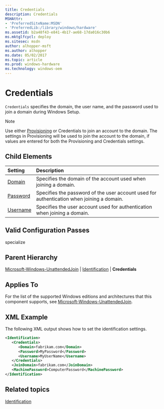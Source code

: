 ```yaml
---
title: Credentials
description: Credentials
MSHAttr:
- 'PreferredSiteName:MSDN'
- 'PreferredLib:/library/windows/hardware'
ms.assetid: b2a48f43-e841-4b17-ae68-17da016c30b6
ms.mktglfcycl: deploy
ms.sitesec: msdn
author: alhopper-msft
ms.author: alhopper
ms.date: 05/02/2017
ms.topic: article
ms.prod: windows-hardware
ms.technology: windows-oem
---
```

# Credentials

`Credentials` specifies the domain, the user name, and the password used to join a domain during Windows Setup.

> [!Note]
> Use either [Provisioning](microsoft-windows-unattendedjoin-identification-provisioning.md) or Credentials to join an account to the domain. The settings in Provisioning will be used to join the account to the domain, if values are entered for both the Provisioning and Credentials settings.

## Child Elements

| Setting                 | Description                                                                           |
|:------------------------|:--------------------------------------------------------------------------------------|
| [Domain](microsoft-windows-unattendedjoin-identification-credentials-domain.md) | Specifies the domain of the account used when joining a domain. |
| [Password](microsoft-windows-unattendedjoin-identification-credentials-password.md) | Specifies the password of the user account used for authentication when joining a domain. |
| [Username](microsoft-windows-unattendedjoin-identification-credentials-username.md) | Specifies the user account used for authentication when joining a domain. |

## Valid Configuration Passes

specialize

## Parent Hierarchy

[Microsoft-Windows-UnattendedJoin](microsoft-windows-unattendedjoin.md) | [Identification](microsoft-windows-unattendedjoin-identification.md) | **Credentials**

## Applies To

For the list of the supported Windows editions and architectures that this component supports, see [Microsoft-Windows-UnattendedJoin](microsoft-windows-unattendedjoin.md).

## XML Example

The following XML output shows how to set the identification settings.

```XML
<Identification>
   <Credentials>
      <Domain>fabrikam.com</Domain>
      <Password>MyPassword</Password>
      <Username>MyUserName</Username>
   </Credentials>
   <JoinDomain>fabrikam.com</JoinDomain>
   <MachinePassword>ComputerPassword</MachinePassword>
</Identification>
```

## Related topics

[Identification](microsoft-windows-unattendedjoin-identification.md)
